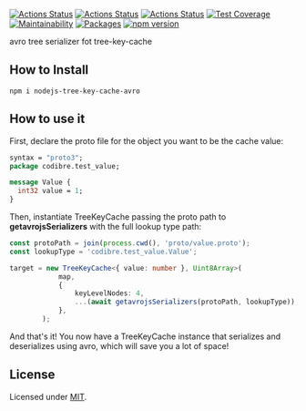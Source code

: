 [![Actions Status](https://github.com/Codibre/nodejs-tree-key-cache-avro/workflows/build/badge.svg)](https://github.com/Codibre/nodejs-tree-key-cache-avro/actions)
[![Actions Status](https://github.com/Codibre/nodejs-tree-key-cache-avro/workflows/test/badge.svg)](https://github.com/Codibre/nodejs-tree-key-cache-avro/actions)
[![Actions Status](https://github.com/Codibre/nodejs-tree-key-cache-avro/workflows/lint/badge.svg)](https://github.com/Codibre/nodejs-tree-key-cache-avro/actions)
[![Test Coverage](https://api.codeclimate.com/v1/badges/06192fe9ef64950d4ab7/test_coverage)](https://codeclimate.com/github/Codibre/nodejs-tree-key-cache-avro/test_coverage)
[![Maintainability](https://api.codeclimate.com/v1/badges/06192fe9ef64950d4ab7/maintainability)](https://codeclimate.com/github/Codibre/nodejs-tree-key-cache-avro/maintainability)
[![Packages](https://david-dm.org/Codibre/nodejs-tree-key-cache-avro.svg)](https://david-dm.org/Codibre/nodejs-tree-key-cache-avro)
[![npm version](https://badge.fury.io/js/%40tree-key-cache%2Favro.svg)](https://badge.fury.io/js/%40tree-key-cache%2Favro)

avro tree serializer fot tree-key-cache

## How to Install

```
npm i nodejs-tree-key-cache-avro
```


## How to use it

First, declare the proto file for the object you want to be the cache value:

```proto
syntax = "proto3";
package codibre.test_value;

message Value {
  int32 value = 1;
}
```

Then, instantiate TreeKeyCache passing the proto path to **getavrojsSerializers** with the full lookup type path:

```ts
const protoPath = join(process.cwd(), 'proto/value.proto');
const lookupType = 'codibre.test_value.Value';

target = new TreeKeyCache<{ value: number }, Uint8Array>(
			map,
			{
				keyLevelNodes: 4,
				...(await getavrojsSerializers(protoPath, lookupType)),
			},
		);
```

And that's it! You now have a TreeKeyCache instance that serializes and deserializes using avro, which will save you a lot of space!

## License

Licensed under [MIT](https://en.wikipedia.org/wiki/MIT_License).
